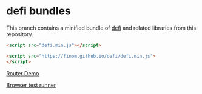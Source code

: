 # defi bundles

This branch contains a minified bundle of [defi](https://github.com/finom/defi) and related libraries from this repository.

```html
<script src="defi.min.js"></script>
```

```html
<script src="https://finom.github.io/defi/defi.min.js">
</script>
```

[Router Demo](https://finom.github.io/defi/router-demo.html#!/foo/bar/baz/)

[Browser test runner](https://finom.github.io/defi/test/SpecRunner.html)
